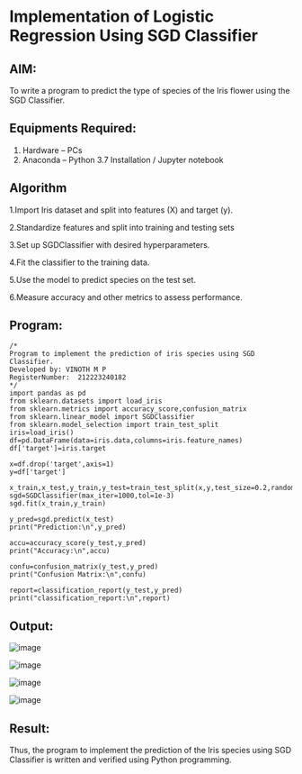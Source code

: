# Implementation of Logistic Regression Using SGD Classifier
## AIM:
To write a program to predict the type of species of the Iris flower using the SGD Classifier.

## Equipments Required:
1. Hardware – PCs
2. Anaconda – Python 3.7 Installation / Jupyter notebook

## Algorithm
1.Import Iris dataset and split into features (X) and target (y).

2.Standardize features and split into training and testing sets

3.Set up SGDClassifier with desired hyperparameters.

4.Fit the classifier to the training data.

5.Use the model to predict species on the test set.

6.Measure accuracy and other metrics to assess performance.

## Program:
```
/*
Program to implement the prediction of iris species using SGD Classifier.
Developed by: VINOTH M P
RegisterNumber:  212223240182
*/
import pandas as pd
from sklearn.datasets import load_iris
from sklearn.metrics import accuracy_score,confusion_matrix
from sklearn.linear_model import SGDClassifier
from sklearn.model_selection import train_test_split
iris=load_iris()
df=pd.DataFrame(data=iris.data,columns=iris.feature_names)
df['target']=iris.target

x=df.drop('target',axis=1)
y=df['target']

x_train,x_test,y_train,y_test=train_test_split(x,y,test_size=0.2,random_state=42)
sgd=SGDClassifier(max_iter=1000,tol=1e-3)
sgd.fit(x_train,y_train)

y_pred=sgd.predict(x_test)
print("Prediction:\n",y_pred)

accu=accuracy_score(y_test,y_pred)
print("Accuracy:\n",accu)

confu=confusion_matrix(y_test,y_pred)
print("Confusion Matrix:\n",confu)

report=classification_report(y_test,y_pred)
print("classification_report:\n",report)
```

## Output:
![image](https://github.com/user-attachments/assets/6e04323e-c036-4cd5-b050-a010c3ea43e9)

![image](https://github.com/user-attachments/assets/53c565af-d46c-407e-8ddc-0fbe864de797)

![image](https://github.com/user-attachments/assets/f30fee91-20bd-4110-a5c2-0641ac4dcc6d)

![image](https://github.com/user-attachments/assets/1b7a830f-c65a-43ce-a747-2d49f32a44fc)


## Result:
Thus, the program to implement the prediction of the Iris species using SGD Classifier is written and verified using Python programming.
